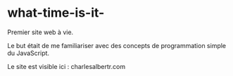 # what-time-is-it-

Premier site web à vie. 

Le but était de me familiariser avec des concepts de programmation simple du JavaScript.

Le site est visible ici : charlesalbertr.com
